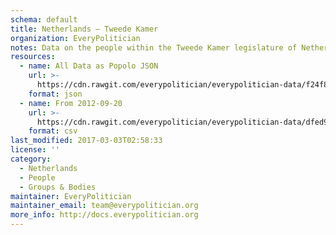 ```yaml
---
schema: default
title: Netherlands — Tweede Kamer
organization: EveryPolitician
notes: Data on the people within the Tweede Kamer legislature of Netherlands.
resources:
  - name: All Data as Popolo JSON
    url: >-
      https://cdn.rawgit.com/everypolitician/everypolitician-data/f24f846fe1bd66ab01daaf8f14714c69b1f638c0/data/Netherlands/House_of_Representatives/ep-popolo-v1.0.json
    format: json
  - name: From 2012-09-20
    url: >-
      https://cdn.rawgit.com/everypolitician/everypolitician-data/dfed9cde4d85d93b2069c49002e72c51b2ac2efc/data/Netherlands/House_of_Representatives/term-2012.csv
    format: csv
last_modified: 2017-03-03T02:58:33
license: ''
category:
  - Netherlands
  - People
  - Groups & Bodies
maintainer: EveryPolitician
maintainer_email: team@everypolitician.org
more_info: http://docs.everypolitician.org
---
```

